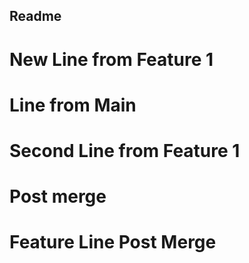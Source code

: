## Readme

# New Line from Feature 1

# Line from Main

# Second Line from Feature 1

# Post merge

# Feature Line Post Merge
